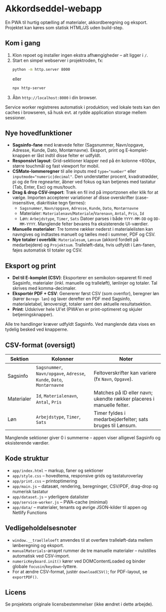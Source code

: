 # Akkordseddel-webapp

En PWA til hurtig optælling af materialer, akkordberegning og eksport. Projektet kan køres som statisk HTML/JS uden build-step.

## Kom i gang
1. Klon repoet og installer ingen ekstra afhængigheder – alt ligger i `/`.
2. Start en simpel webserver i projektroden, fx:
   ```bash
   python -m http.server 8000
   ```
   eller
   ```bash
   npx http-server
   ```
3. Åbn `http://localhost:8000` i din browser.

Service worker registreres automatisk i produktion; ved lokale tests kan den caches i browseren, så husk evt. at rydde application storage mellem sessioner.

## Nye hovedfunktioner
- **Sagsinfo-fane** med krævede felter (Sagsnummer, Navn/opgave, Adresse, Kunde, Dato, Montørnavne). Eksport, print og E-komplet-knappen er låst indtil disse felter er udfyldt.
- **Responsivt layout**: Grid-sektioner klapper ned på én kolonne <600px, større touchmål og fast viewport for mobil.
- **CSMate-lommeregner** til alle inputs med `type="number"` eller `inputmode="numeric|decimal"`. Den understøtter procent, kvadratrødder, pi og de fire regnearter, åbner ved fokus og kan betjenes med tastatur (Tab, Enter, Esc) og mus/touch.
- **Drag & drop CSV-import**: Træk en fil ind på importzonen eller klik for at vælge. Importen accepterer variationer af disse overskrifter (case-insensitive, diakritiske tegn fjernes):
  - `Sagsnummer`, `Navn/opgave`, `Adresse`, `Kunde`, `Dato`, `Montørnavne`
  - Materialer: `Materialenavn`/`Materiale`/`Varenavn`, `Antal`, `Pris`, `Id`
  - Løn: `Arbejdstype`, `Timer`, `Sats`
  Datoer parses i både `YYYY-MM-DD` og `DD-MM-YYYY`. Manglende felter bevares fra eksisterende UI-værdier.
- **Manuelle materialer**: Tre tomme rækker nederst i materialelisten kan navngives og indtastes manuelt og tælles med i summer, PDF og CSV.
- **Nye totaler i overblik**: `Materialesum`, `Lønsum` (akkord fordelt på medarbejdere) og `Projektsum`. Tralleløft-data, hvis udfyldt i Løn-fanen, føjes automatisk til totaler og CSV.

## Eksport og print
- **Del til E-komplet (CSV)**: Eksporterer en semikolon-separeret fil med Sagsinfo, materialer (inkl. manuelle og tralleløft), lønlinjer og totaler. Tal skrives med komma-decimaler.
- **Eksportér PDF + CSV**: Genererer først CSV (som ovenfor), beregner løn (kører `Beregn løn`) og laver derefter en PDF med Sagsinfo, materialetabel, lønoversigt, totaler samt den aktuelle resultatsektion.
- **Print**: Udskriver hele UI'et (PWA'en er print-optimeret og skjuler betjeningsknapper).

Alle tre handlinger kræver udfyldt Sagsinfo. Ved manglende data vises en tydelig besked ved knapperne.

## CSV-format (oversigt)
| Sektion | Kolonner | Noter |
| --- | --- | --- |
| Sagsinfo | `Sagsnummer`, `Navn/opgave`, `Adresse`, `Kunde`, `Dato`, `Montørnavne` | Feltoverskrifter kan variere (fx `Navn`, `Opgave`). |
| Materialer | `Id`, `Materialenavn`, `Antal`, `Pris` | Matches på ID eller navn; ukendte rækker placeres i manuelle felter. |
| Løn | `Arbejdstype`, `Timer`, `Sats` | Timer fyldes i medarbejderfelter; sats bruges til Lønsum. |

Manglende sektioner giver 0 i summerne – appen viser alligevel Sagsinfo og eksisterende værdier.

## Kode struktur
- `app/index.html` – markup, faner og sektioner
- `app/style.css` – hovedtema, responsive grids og tastaturoverlay
- `app/print.css` – printoptimering
- `app/main.js` – datasæt, rendering, beregninger, CSV/PDF, drag-drop og numerisk tastatur
- `app/dataset.js` – yderligere datalister
- `app/service-worker.js` – PWA-cache (minimal)
- `app/data/` – materialer, tenants og øvrige JSON-kilder til appen og Netlify Functions

## Vedligeholdelsesnoter
- `window.__traelleloeft` anvendes til at overføre tralleløft-data mellem lønberegning og eksport.
- `manualMaterials`-arrayet rummer de tre manuelle materialer – nulstilles automatisk ved CSV-import.
- `numericKeyboard.init()` kører ved DOMContentLoaded og binder globale `focusin`/`keydown`-lyttere.
- For at ændre CSV-format, justér `downloadCSV()`; for PDF-layout, se `exportPDF()`.

## Licens
Se projektets originale licensbestemmelser (ikke ændret i dette arbejde).
